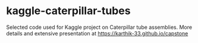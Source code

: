 # kaggle-caterpillar-tubes
Selected code used for Kaggle project on Caterpillar tube assemblies. More details and extensive presentation at https://karthik-33.github.io/capstone
